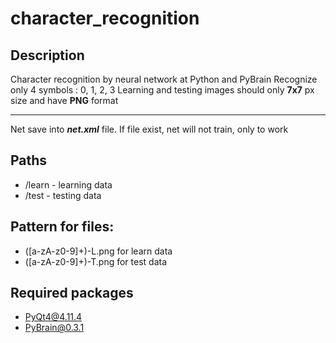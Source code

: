# character_recognition

## Description
Character recognition by neural network at Python and PyBrain
Recognize only 4 symbols : 0, 1, 2, 3
Learning and testing images should only **7x7** px size and have **PNG** format
***
Net save into ***net.xml*** file. If file exist, net will not train, only to work

## Paths
* /learn - learning data
* /test - testing data

## Pattern for files:
* ([a-zA-z0-9]+)-L.png for learn data
* ([a-zA-z0-9]+)-T.png for test data

## Required packages

* PyQt4@4.11.4
* PyBrain@0.3.1
